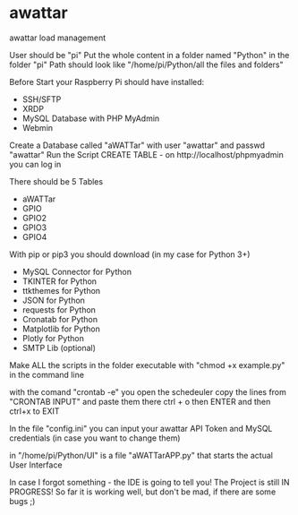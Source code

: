 # awattar
awattar load management

User should be "pi"
Put the whole content in a folder named "Python" in the folder "pi"
Path should look like "/home/pi/Python/all the files and folders" 

Before Start your Raspberry Pi should have installed:

- SSH/SFTP
- XRDP
- MySQL Database with PHP MyAdmin 
- Webmin 

Create a Database called "aWATTar" with user "awattar" and passwd "awattar" 
Run the Script CREATE TABLE - on http://localhost/phpmyadmin you can log in

There should be 5 Tables
- aWATTar
- GPIO
- GPIO2
- GPIO3
- GPIO4

With pip or pip3 you should download
(in my case for Python 3+)
- MySQL Connector for Python
- TKINTER for Python
- ttkthemes for Python
- JSON for Python
- requests for Python
- Cronatab for Python
- Matplotlib for Python
- Plotly for Python
- SMTP Lib (optional)

Make ALL the scripts in the folder executable with "chmod +x example.py" in the command line

with the comand "crontab -e" you open the schedeuler
copy the lines from "CRONTAB INPUT" and paste them there
ctrl + o then ENTER and then ctrl+x to EXIT 

In the file "config.ini" you can input your awattar API Token and MySQL credentials (in case you want to change them)

in "/home/pi/Python/UI" is a file "aWATTarAPP.py" that starts the actual User Interface

In case I forgot something - the IDE is going to tell you!
The Project is still IN PROGRESS! 
So far it is working well, but don't be mad, if there are some bugs ;)
